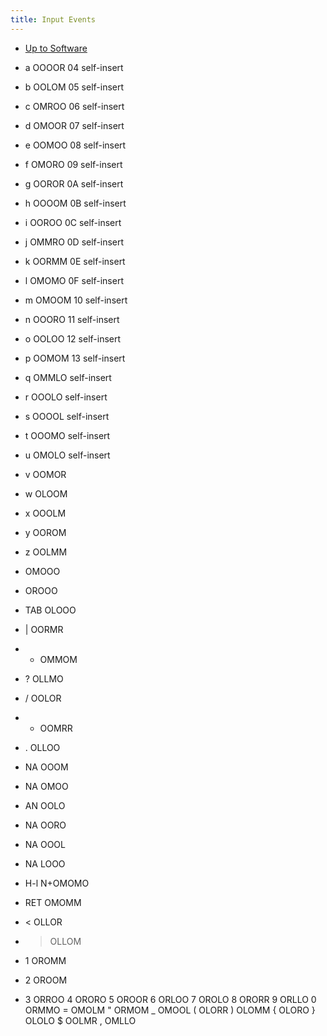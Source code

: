 ```yaml
---
title: Input Events
---
```


- [Up to Software](software)

- a OOOOR 04 self-insert
- b OOLOM 05 self-insert
- c OMROO 06 self-insert
- d OMOOR 07 self-insert
- e OOMOO 08 self-insert
- f OMORO 09 self-insert
- g OOROR 0A self-insert
- h OOOOM 0B self-insert
- i OOROO 0C self-insert
- j OMMRO 0D self-insert
- k OORMM 0E self-insert
- l OMOMO 0F self-insert
- m OMOOM 10 self-insert
- n OOORO 11 self-insert
- o OOLOO 12 self-insert
- p OOMOM 13 self-insert
- q OMMLO self-insert
- r OOOLO self-insert
- s OOOOL self-insert
- t OOOMO self-insert
- u OMOLO self-insert
- v OOMOR 
- w OLOOM
- x OOOLM
- y OOROM
- z OOLMM
- <space> OMOOO
- <backspace> OROOO
- TAB OLOOO
- | OORMR
- - OMMOM
- ? OLLMO
- / OOLOR
- * OOMRR 
- . OLLOO
- <down> NA OOOM
- <up> NA OMOO
- <right> AN OOLO
- <left> NA OORO 

- <pagedown> NA OOOL
- <pageup> NA LOOO

- H-l N+OMOMO 

- RET OMOMM
- < OLLOR
- > OLLOM

- 1 OROMM
- 2 OROOM
- 3 ORROO 4 ORORO 5 OROOR
      6 ORLOO 7 OROLO 8 ORORR 9 ORLLO 0 ORMMO = OMOLM " ORMOM _ OMOOL ( OLORR
      ) OLOMM { OLORO } OLOLO $ OOLMR , OMLLO
